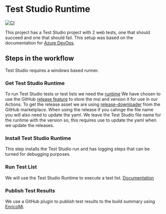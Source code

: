 # Test Studio Runtime
[![CI](https://github.com/jonathanread/test-studio/actions/workflows/blank.yml/badge.svg)](https://github.com/jonathanread/test-studio/actions/workflows/blank.yml)

This project has a Test Studio project with 2 web tests, one that should succeed and one that should fail. This setup was based on the documentation for [Azure DevOps](https://docs.telerik.com/teststudio/advanced-topics/build-server/microsoft-hosted-agent-testing).
## Steps in the workflow
Test Studio requires a windows based runner.
### Get Test Studio Runtime
To run Test Studio tests or test lists we need the [runtime](https://docs.telerik.com/teststudio/test-studio-editions#test-studio-run-time-add-on) We have chosen to use the GitHub [release feature](https://github.nih.gov/about/features/releases#:~:text=Releases%20allow%20users%20to%20download,are%20dependent%20on%20git%20tags%20) to store the msi and version it for use in our Actions. To get the release asset we are using [release-downloader](https://github.com/marketplace/actions/release-downloader) from the GitHub marketplace. When using the release if you cahnge the file name you will also need to update the yaml. We leave the Test Studio file name for the runtime with the version so, this requires use to update the yaml when we update the releases.
### Install Test Studio Runtime
This step installs the Test Studio run and has logging steps that can be turned for debugging purposes.
### Run Test List
We will use the Test Studio Runtime to execute a test list. [Documentation](https://docs.telerik.com/teststudio/features/test-runners/artoftest-runner)
### Publish Test Results
We use a GitHub plugin to publish test results to the build summary using [EnricoMi](https://github.com/EnricoMi/publish-unit-test-result-action#running-as-a-composite-action).
